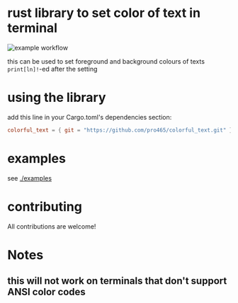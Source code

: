 # rust library to set color of text in terminal
![example workflow](https://github.com/Pro465/colorful_text/actions/workflows/rust.yml/badge.svg)

this can be used to set foreground and background colours of texts `print[ln]!`-ed after the setting

# using the library
add this line in your Cargo.toml's dependencies section:
```toml
colorful_text = { git = "https://github.com/pro465/colorful_text.git" }
```

# examples
see [./examples](./examples)

# contributing
All contributions are welcome!

# Notes
## this will not work on terminals that don't support ANSI color codes
